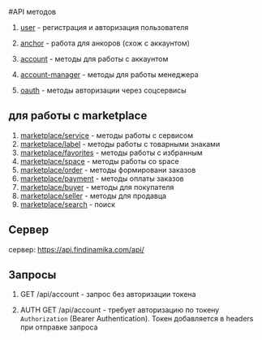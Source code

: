 
#API методов

1. [user](/doc/profile/user.md) -  регистрация и авторизация пользователя
1. [anchor](/doc/stellar/anchor.md)  - работа для анкоров (схож с аккаунтом)
1. [account](/doc/stellar/account.md)  -  методы для работы с аккаунтом
1. [account-manager](/doc/account-manager/account-manager.md) -  методы для работы менеджера

1. [oauth](/doc/oauth.md) -  методы авторизации через соцсервисы


## для работы с marketplace
1. [marketplace/service](/doc/marketplace/service.md) - методы работы с сервисом
1. [marketplace/label](/doc/marketplace/label.md) - методы работы с товарными знаками
1. [marketplace/favorites](/doc/marketplace/favorites.md) - методы работы с избранным
1. [marketplace/space](/doc/marketplace/space.md) - методы работы со space
1. [marketplace/order](/doc/marketplace/order.md) - методы формировани заказов
1. [marketplace/payment](/doc/marketplace/payment.md) - методы оплаты заказов
1. [marketplace/buyer](/doc/marketplace/buyer.md) - методы для покупателя
1. [marketplace/seller](/doc/marketplace/seller.md) - методы для продавца
1. [marketplace/search](/doc/marketplace/search.md) - поиск

## Сервер
сервер:  https://api.findinamika.com/api/


## Запросы

1. GET /api/account - запрос без авторизации токена

1. AUTH GET /api/account - требует авторизацию по токену `Authorization` (Bearer Authentication). Токен добавляется в headers при отправке запроса 
